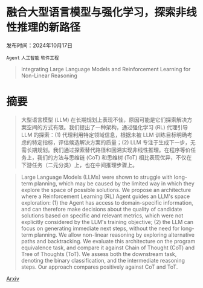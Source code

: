 # 融合大型语言模型与强化学习，探索非线性推理的新路径

发布时间：2024年10月17日

`Agent` `人工智能` `软件工程`

> Integrating Large Language Models and Reinforcement Learning for Non-Linear Reasoning

# 摘要

> 大型语言模型 (LLM) 在长期规划上表现不佳，原因可能是它们探索解决方案空间的方式有限。我们提出了一种架构，通过强化学习 (RL) 代理引导 LLM 的探索：(1) 代理利用特定领域信息，根据未被 LLM 训练目标明确考虑的特定指标，评估候选解决方案的质量；(2) LLM 专注于生成下一步，无需长期规划。我们通过探索替代路径和回溯实现非线性推理。在程序等价任务上，我们的方法与思维链 (CoT) 和思维树 (ToT) 相比表现优异，不仅在下游任务（二元分类）上，也在中间推理步骤上。

> Large Language Models (LLMs) were shown to struggle with long-term planning, which may be caused by the limited way in which they explore the space of possible solutions. We propose an architecture where a Reinforcement Learning (RL) Agent guides an LLM's space exploration: (1) the Agent has access to domain-specific information, and can therefore make decisions about the quality of candidate solutions based on specific and relevant metrics, which were not explicitly considered by the LLM's training objective; (2) the LLM can focus on generating immediate next steps, without the need for long-term planning. We allow non-linear reasoning by exploring alternative paths and backtracking. We evaluate this architecture on the program equivalence task, and compare it against Chain of Thought (CoT) and Tree of Thoughts (ToT). We assess both the downstream task, denoting the binary classification, and the intermediate reasoning steps. Our approach compares positively against CoT and ToT.

[Arxiv](https://arxiv.org/abs/2410.13501)